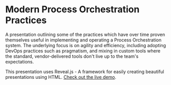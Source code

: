Modern Process Orchestration Practices
======================================

A presentation outlining some of the practices which have over time proven themselves useful in implementing and operating a Process Orchestration system. The underlying focus is on agility and efficiency, including adopting DevOps practices such as pragmatism, and mixing in custom tools where the standard, vendor-delivered tools don't live up to the team's expectations. 

This presentation uses Reveal.js - A framework for easily creating beautiful presentations using HTML. [Check out the live demo](http://lab.hakim.se/reveal-js/).
